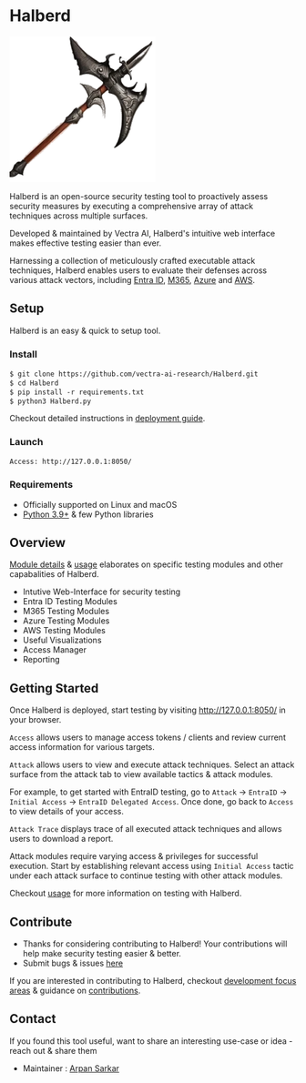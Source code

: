 # Halberd

![logo](/assets/favicon.ico)

Halberd is an open-source security testing tool to proactively assess security measures by executing a comprehensive array of attack techniques across multiple surfaces.

Developed & maintained by Vectra AI, Halberd's intuitive web interface makes effective testing easier than ever.

Harnessing a collection of meticulously crafted executable attack techniques, Halberd enables users to evaluate their defenses across various attack vectors, including [Entra ID](https://learn.microsoft.com/en-us/entra/identity/), [M365](https://learn.microsoft.com/en-us/microsoft-365/?view=o365-worldwide), [Azure](https://learn.microsoft.com/en-us/azure/?product=popular) and [AWS](https://docs.aws.amazon.com).

## Setup

Halberd is an easy & quick to setup tool.

### Install

```
$ git clone https://github.com/vectra-ai-research/Halberd.git
$ cd Halberd
$ pip install -r requirements.txt
$ python3 Halberd.py
```

Checkout detailed instructions in [deployment guide](https://github.com/vectra-ai-research/Halberd/wiki/Deployment-Guide). 

### Launch
```
Access: http://127.0.0.1:8050/
```

### Requirements
- Officially supported on Linux and macOS
- [Python 3.9+](https://www.python.org/downloads/) & few Python libraries

## Overview
[Module details](https://github.com/vectra-ai-research/Halberd/wiki/Module-Details) & [usage](https://github.com/vectra-ai-research/Halberd/wiki/Usage) elaborates on specific testing modules and other capabalities of Halberd. 

- Intutive Web-Interface for security testing
- Entra ID Testing Modules
- M365 Testing Modules
- Azure Testing Modules
- AWS Testing Modules
- Useful Visualizations
- Access Manager
- Reporting

## Getting Started

Once Halberd is deployed, start testing by visiting http://127.0.0.1:8050/ in your browser. 

`Access` allows users to manage access tokens / clients and review current access information for various targets.

`Attack` allows users to view and execute attack techniques. Select an attack surface from the attack tab to view available tactics & attack modules. 

For example, to get started with EntraID testing, go to `Attack` -> `EntraID` -> `Initial Access` -> `EntraID Delegated Access`. Once done, go back to `Access` to view details of your access.

`Attack Trace` displays trace of all executed attack techniques and allows users to download a report.

Attack modules require varying access & privileges for successful execution. Start by establishing relevant access using `Initial Access` tactic under each attack surface to continue testing with other attack modules. 

Checkout [usage](https://github.com/vectra-ai-research/Halberd/wiki/Usage) for more information on testing with Halberd. 

## Contribute
- Thanks for considering contributing to Halberd! Your contributions will help make security testing easier & better.
- Submit bugs & issues [here](https://github.com/vectra-ai-research/Halberd/issues/new)

If you are interested in contributing to Halberd, checkout [development focus areas](https://github.com/vectra-ai-research/Halberd/wiki/Contributions#areas-of-focus) & guidance on [contributions](https://github.com/vectra-ai-research/Halberd/wiki/Contributions).

## Contact
If you found this tool useful, want to share an interesting use-case or idea - reach out & share them
 - Maintainer : [Arpan Sarkar](https://www.linkedin.com/in/arpan-sarkar/)